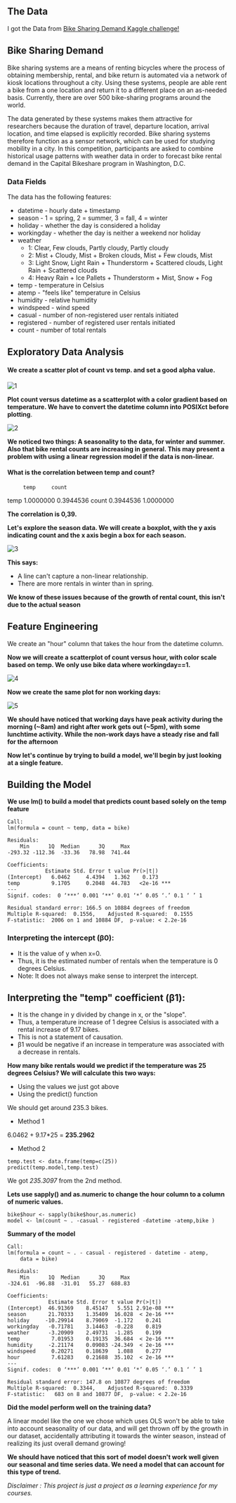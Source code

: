 ## The Data
I got the Data from [Bike Sharing Demand Kaggle challenge!](<https://www.kaggle.com/c/bike-sharing-demand/overview>)

## Bike Sharing Demand

Bike sharing systems are a means of renting bicycles where the process of obtaining membership, rental, and bike return is automated via a network of kiosk locations throughout a city. Using these systems, people are able rent a bike from a one location and return it to a different place on an as-needed basis. Currently, there are over 500 bike-sharing programs around the world.

The data generated by these systems makes them attractive for researchers because the duration of travel, departure location, arrival location, and time elapsed is explicitly recorded. Bike sharing systems therefore function as a sensor network, which can be used for studying mobility in a city. In this competition, participants are asked to combine historical usage patterns with weather data in order to forecast bike rental demand in the Capital Bikeshare program in Washington, D.C.

### Data Fields

The data has the following features:

- datetime - hourly date + timestamp 
- season -  1 = spring, 2 = summer, 3 = fall, 4 = winter 
- holiday - whether the day is considered a holiday
- workingday - whether the day is neither a weekend nor holiday
- weather 
  - 1: Clear, Few clouds, Partly cloudy, Partly cloudy
  - 2: Mist + Cloudy, Mist + Broken clouds, Mist + Few clouds, Mist
  - 3: Light Snow, Light Rain + Thunderstorm + Scattered clouds, Light Rain + Scattered clouds
  - 4: Heavy Rain + Ice Pallets + Thunderstorm + Mist, Snow + Fog 
- temp - temperature in Celsius
- atemp - "feels like" temperature in Celsius
- humidity - relative humidity
- windspeed - wind speed
- casual - number of non-registered user rentals initiated
- registered - number of registered user rentals initiated
- count - number of total rentals

## Exploratory Data Analysis
#### We create a scatter plot of count vs temp. and set a good alpha value.

![1](https://user-images.githubusercontent.com/93712013/158590734-47c53d2c-6867-47b4-9c95-6910635792d9.jpg)

**Plot count versus datetime as a scatterplot with a color gradient based on temperature. We have to convert the datetime column into POSIXct before plotting**.

![2](https://user-images.githubusercontent.com/93712013/158591212-4a45fc01-db92-4cc7-8ae7-fbb043a6c088.jpeg)

**We noticed two things: A seasonality to the data, for winter and summer. Also that bike rental counts are increasing in general. This may present a problem with using a linear regression model if the data is non-linear.** 

#### What is the correlation between temp and count?

         temp     count
temp  1.0000000 0.3944536
count 0.3944536 1.0000000

**The correlation is 0,39.**

**Let's explore the season data. We will create a boxplot, with the y axis indicating count and the x axis begin a box for each season.**

![3](https://user-images.githubusercontent.com/93712013/158591741-b8a9f8e9-265d-425d-8599-d6f766f6e13f.jpeg)

**This says:**

* A line can't capture a non-linear relationship.
* There are more rentals in winter than in spring.

**We know of these issues because of the growth of rental count, this isn't due to the actual season**

## Feature Engineering

We create an "hour" column that takes the hour from the datetime column.

**Now we will create a scatterplot of count versus hour, with color scale based on temp. We only use bike data where workingday==1.**

![4](https://user-images.githubusercontent.com/93712013/158592322-12e2371b-20a3-4cf5-85ca-427a699cee7b.jpeg)

**Now we create the same plot for non working days:**

![5](https://user-images.githubusercontent.com/93712013/158592769-6d12866e-7f41-4afd-acaa-943238125f18.jpeg)

**We should have noticed that working days have peak activity during the morning (~8am) and right after work gets out (~5pm), with some lunchtime activity. While the non-work days have a steady rise and fall for the afternoon**

**Now let's continue by trying to build a model, we'll begin by just looking at a single feature.**

## Building the Model
**We use lm() to build a model that predicts count based solely on the temp feature**

```
Call:
lm(formula = count ~ temp, data = bike)

Residuals:
    Min      1Q  Median      3Q     Max 
-293.32 -112.36  -33.36   78.98  741.44 

Coefficients:
            Estimate Std. Error t value Pr(>|t|)    
(Intercept)   6.0462     4.4394   1.362    0.173    
temp          9.1705     0.2048  44.783   <2e-16 ***
---
Signif. codes:  0 ‘***’ 0.001 ‘**’ 0.01 ‘*’ 0.05 ‘.’ 0.1 ‘ ’ 1

Residual standard error: 166.5 on 10884 degrees of freedom
Multiple R-squared:  0.1556,	Adjusted R-squared:  0.1555 
F-statistic:  2006 on 1 and 10884 DF,  p-value: < 2.2e-16
```

### Interpreting the intercept (β0):

* It is the value of y when x=0.
* Thus, it is the estimated number of rentals when the temperature is 0 degrees Celsius.
* Note: It does not always make sense to interpret the intercept.

## Interpreting the "temp" coefficient (β1):

* It is the change in y divided by change in x, or the "slope".
* Thus, a temperature increase of 1 degree Celsius is associated with a rental increase of 9.17 bikes.
* This is not a statement of causation.
* β1 would be negative if an increase in temperature was associated with a decrease in rentals.


**How many bike rentals would we predict if the temperature was 25 degrees Celsius? We will calculate this two ways:**

* Using the values we just got above
* Using the predict() function

We should get around 235.3 bikes.

* Method 1

6.0462 + 9.17*25  =  **235.2962**

* Method 2
```
temp.test <- data.frame(temp=c(25))
predict(temp.model,temp.test)
```

We got *235.3097* from the 2nd method.

**Lets use sapply() and as.numeric to change the hour column to a column of numeric values.**

```
bike$hour <- sapply(bike$hour,as.numeric)
model <- lm(count ~ . -casual - registered -datetime -atemp,bike )
```

**Summary of the model**

```
Call:
lm(formula = count ~ . - casual - registered - datetime - atemp, 
    data = bike)

Residuals:
    Min      1Q  Median      3Q     Max 
-324.61  -96.88  -31.01   55.27  688.83 

Coefficients:
             Estimate Std. Error t value Pr(>|t|)    
(Intercept)  46.91369    8.45147   5.551 2.91e-08 ***
season       21.70333    1.35409  16.028  < 2e-16 ***
holiday     -10.29914    8.79069  -1.172    0.241    
workingday   -0.71781    3.14463  -0.228    0.819    
weather      -3.20909    2.49731  -1.285    0.199    
temp          7.01953    0.19135  36.684  < 2e-16 ***
humidity     -2.21174    0.09083 -24.349  < 2e-16 ***
windspeed     0.20271    0.18639   1.088    0.277    
hour          7.61283    0.21688  35.102  < 2e-16 ***
---
Signif. codes:  0 ‘***’ 0.001 ‘**’ 0.01 ‘*’ 0.05 ‘.’ 0.1 ‘ ’ 1

Residual standard error: 147.8 on 10877 degrees of freedom
Multiple R-squared:  0.3344,	Adjusted R-squared:  0.3339 
F-statistic:   683 on 8 and 10877 DF,  p-value: < 2.2e-16
```

**Did the model perform well on the training data?**

A linear model like the one we chose which uses OLS won't be able to take into account seasonality of our data, and will get thrown off by the growth in our dataset, accidentally attributing it towards the winter season, instead of realizing its just overall demand growing!

**We should have noticed that this sort of model doesn't work well given our seasonal and time series data. We need a model that can account for this type of trend.**



_Disclaimer : This project is just a project as a learning experience for my courses._
